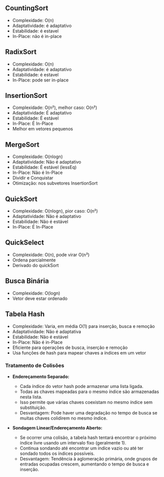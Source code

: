 ## CountingSort

- Complexidade: O(n)
- Adaptatividade: é adaptativo
- Estabilidade: é estavel
- In-Place: não é in-place


## RadixSort

- Complexidade:  O(n)
- Adaptatividade: é adaptativo
- Estabilidade: é estavel
- In-Place: pode ser in-place


## InsertionSort

- Complexidade: O(n²), melhor caso: O(n²)
- Adaptatividade: É adaptativo
- Estabilidade: É estável
- In-Place: É In-Place
- Melhor em vetores pequenos


## MergeSort

- Complexidade: O(nlogn)
- Adaptatividade: Não é adaptativo
- Estabilidade: É estável (lessEq)
- In-Place: Não é In-Place
- Dividir e Conquistar
- Otimização: nos subvetores InsertionSort


## QuickSort

- Complexidade: O(nlogn), pior caso: O(n²)
- Adaptatividade: Não é adaptativo
- Estabilidade: Não é estável
- In-Place: É In-Place


## QuickSelect

- Complexidade: O(n), pode virar O(n²)
- Ordena parcialmente
- Derivado do quickSort


## Busca Binária

- Complexidade: O(logn)
- Vetor deve estar ordenado


## Tabela Hash

- Complexidade: Varia, em média O(1) para inserção, busca e remoção
- Adaptatividade: Não é adaptativa
- Estabilidade: Não é estável
- In-Place: Não é in-Place
- Eficiente para operações de busca, inserção e remoção
- Usa funções de hash para mapear chaves a índices em um vetor

### Tratamento de Colisões

- **Endereçamento Separado:**
  - Cada índice do vetor hash pode armazenar uma lista ligada.
  - Todas as chaves mapeadas para o mesmo índice são armazenadas nesta lista.
  - Isso permite que várias chaves coexistam no mesmo índice sem substituição.
  - Desvantagem: Pode haver uma degradação no tempo de busca se muitas chaves colidirem no mesmo índice.

- **Sondagem Linear/Endereçamento Aberto:**
  - Se ocorrer uma colisão, a tabela hash tentará encontrar o próximo índice livre usando um intervalo fixo (geralmente 1).
  - Continua sondando até encontrar um índice vazio ou até ter sondado todos os índices possíveis.
  - Desvantagem: Tendência à aglomeração primária, onde grupos de entradas ocupadas crescem, aumentando o tempo de busca e inserção.
